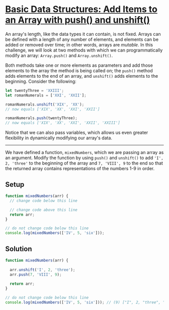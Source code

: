 # [Basic Data Structures: Add Items to an Array with push() and unshift()](https://learn.freecodecamp.org/javascript-algorithms-and-data-structures/basic-data-structures/add-items-to-an-array-with-push-and-unshift)

An array's length, like the data types it can contain, is not fixed. Arrays can be defined with a length of any number of elements, and elements can be added or removed over time; in other words, arrays are _mutable_. In this challenge, we will look at two methods with which we can programmatically modify an array: `Array.push()` and `Array.unshift()`.

Both methods take one or more elements as parameters and add those elements to the array the method is being called on; the `push()` method adds elements to the end of an array, and `unshift()` adds elements to the beginning. Consider the following:

```js
let twentyThree = 'XXIII';
let romanNumerals = ['XXI', 'XXII'];

romanNumerals.unshift('XIX', 'XX');
// now equals ['XIX', 'XX', 'XXI', 'XXII']

romanNumerals.push(twentyThree);
// now equals ['XIX', 'XX', 'XXI', 'XXII', 'XXIII']
```

Notice that we can also pass variables, which allows us even greater flexibility in dynamically modifying our array's data.

---

We have defined a function, `mixedNumbers`, which we are passing an array as an argument. Modify the function by using `push()` and `unshift()` to add `'I', 2, 'three'` to the beginning of the array and `7, 'VIII', 9` to the end so that the returned array contains representations of the numbers 1-9 in order.

## Setup
```js
function mixedNumbers(arr) {
  // change code below this line

  // change code above this line
  return arr;
}

// do not change code below this line
console.log(mixedNumbers(['IV', 5, 'six']));
```

## Solution
```js
function mixedNumbers(arr) {
  
  arr.unshift('I', 2, 'three');
  arr.push(7, 'VIII', 9);
  
  return arr;
}

// do not change code below this line
console.log(mixedNumbers(['IV', 5, 'six'])); // (9) ["I", 2, "three", "IV", 5, "six", 7, "VIII", 9]
```
